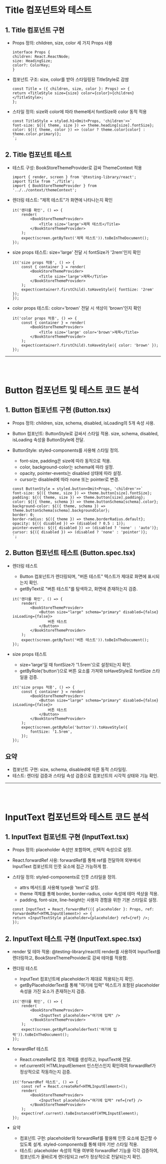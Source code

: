 # Title 컴포넌트와 테스트

## 1. Title 컴포넌트 구현

- Props 정의: children, size, color 세 가지 Props 사용

    ```
    interface Props {
    children: React.ReactNode;
    size: HeadingSize;
    color?: ColorKey;
    }
    ```

- 컴포넌트 구조: size, color를 받아 스타일링된 TitleStyle로 감쌈

    ```
    const Title = ({ children, size, color }: Props) => {
    return <TitleStyle size={size} color={color}>{children}</TitleStyle>;
    };
    ```

- 스타일 정의: size와 color에 따라 theme에서 fontSize와 color 동적 적용

    ```
    const TitleStyle = styled.h1<Omit<Props, 'children'>>`
    font-size: ${({ theme, size }) => theme.heading[size].fontSize};
    color: ${({ theme, color }) => (color ? theme.color[color] : theme.color.primary)};
    `;
    ```

## 2. Title 컴포넌트 테스트

- 테스트 구성: BookStoreThemeProvider로 감싸 ThemeContext 적용

    ```
    import { render, screen } from '@testing-library/react';
    import Title from './Title';
    import { BookStoreThemeProvider } from '../../context/themeContext';
    ```

- 렌더링 테스트: "제목 테스트"가 화면에 나타나는지 확인

    ```
    it('렌더를 확인', () => {
        render(
            <BookStoreThemeProvider>
                <Title size='large'>제목 테스트</Title>
            </BookStoreThemeProvider>
        );
        expect(screen.getByText('제목 테스트')).toBeInTheDocument();
    });
    ```

- size props 테스트: size='large' 전달 시 fontSize가 '2rem'인지 확인

    ```
    it('size props 적용', () => {
        const { container } = render(
            <BookStoreThemeProvider>
                <Title size='large'>제목</Title>
            </BookStoreThemeProvider>
        );
        expect(container?.firstChild).toHaveStyle({ fontSize: '2rem' });
    });
    ```

- color props 테스트: color='brown' 전달 시 색상이 'brown'인지 확인

    ```
    it('color props 적용', () => {
        const { container } = render(
            <BookStoreThemeProvider>
                <Title size='large' color='brown'>제목</Title>
            </BookStoreThemeProvider>
        );
        expect(container?.firstChild).toHaveStyle({ color: 'brown' });
    });
    ```

---

<br>
<br>

# Button 컴포넌트 및 테스트 코드 분석
## 1. Button 컴포넌트 구현 (Button.tsx)

- Props 정의: children, size, schema, disabled, isLoading의 5개 속성 사용.
- Button 컴포넌트: ButtonStyle로 감싸서 스타일 적용. size, schema, disabled, isLoading 속성을 ButtonStyle에 전달.
- ButtonStyle: styled-components를 사용해 스타일 정의.
    - font-size, padding은 size에 따라 동적으로 적용.
    - color, background-color는 schema에 따라 설정.
    - opacity, pointer-events는 disabled 상태에 따라 설정.
    - cursor는 disabled에 따라 none 또는 pointer로 변경.

    ```
    const ButtonStyle = styled.button<Omit<Props, 'children'>>`
    font-size: ${({ theme, size }) => theme.button[size].fontSize};
    padding: ${({ theme, size }) => theme.button[size].padding};
    color: ${({ theme, schema }) => theme.buttonSchema[schema].color};
    background-color: ${({ theme, schema }) => theme.buttonSchema[schema].backgroundColor};
    border: 0;
    border-radius: ${({ theme }) => theme.borderRadius.default};
    opacity: ${({ disabled }) => (disabled ? 0.5 : 1)};
    pointer-events: ${({ disabled }) => (disabled ? 'none' : 'auto')};
    cursor: ${({ disabled }) => (disabled ? 'none' : 'pointer')};
    `;
    ```

## 2. Button 컴포넌트 테스트 (Button.spec.tsx)

- 렌더링 테스트
    - Button 컴포넌트가 렌더링되며, "버튼 테스트" 텍스트가 제대로 화면에 표시되는지 확인.
    - getByText로 "버튼 테스트"를 탐색하고, 화면에 존재하는지 검증.

    ```
    it('렌더를 확인', () => {
        render(
            <BookStoreThemeProvider>
                <Button size="large" schema="primary" disabled={false} isLoading={false}>
                    버튼 테스트
                </Button>
            </BookStoreThemeProvider>
        );
        expect(screen.getByText('버튼 테스트')).toBeInTheDocument();
    });
    ```

- size props 테스트
    - size='large'일 때 fontSize가 '1.5rem'으로 설정되는지 확인.
    - getByRole('button')으로 버튼 요소를 가져와 toHaveStyle로 fontSize 스타일을 검증.

    ```
    it('size props 적용', () => {
        const { container } = render(
            <BookStoreThemeProvider>
                <Button size="large" schema="primary" disabled={false} isLoading={false}>
                    버튼 테스트
                </Button>
            </BookStoreThemeProvider>
        );
        expect(screen.getByRole('button')).toHaveStyle({
            fontSize: '1.5rem',
        });
    });
    ```

## 요약
- 컴포넌트 구현: size, schema, disabled에 따른 동적 스타일링.
- 테스트: 렌더링 검증과 스타일 속성 검증으로 컴포넌트의 시각적 상태와 기능 확인.


---

<br>
<br>



# InputText 컴포넌트와 테스트 코드 분석

## 1. InputText 컴포넌트 구현 (InputText.tsx)
- Props 정의: placeholder 속성만 포함하며, 선택적 속성으로 설정.
- React.forwardRef 사용: forwardRef를 통해 ref를 전달하여 외부에서 InputText 컴포넌트의 인풋 요소에 접근 가능하게 함.
- 스타일 정의: styled-components로 인풋 스타일을 정의.
    - attrs 메서드를 사용해 type을 'text'로 설정.
    - theme 객체를 통해 border, border-radius, color 속성에 테마 색상을 적용.
    - padding, font-size, line-height는 사용자 경험을 위한 기본 스타일로 설정.

    ```
    const InputText = React.forwardRef(({ placeholder }: Props, ref: ForwardedRef<HTMLInputElement>) => {
    return <InputTextStyle placeholder={placeholder} ref={ref} />;
    });
    ```

## 2. InputText 테스트 구현 (InputText.spec.tsx)
- render 및 테마 적용: @testing-library/react의 render를 사용하여 InputText를 렌더링하고, BookStoreThemeProvider로 감싸 테마를 적용함.

- 렌더링 테스트

    - InputText 컴포넌트에 placeholder가 제대로 적용되는지 확인.
    - getByPlaceholderText를 통해 "여기에 입력" 텍스트가 포함된 placeholder 속성을 가진 요소가 존재하는지 검증.

    ```
    it('렌더를 확인', () => {
        render(
            <BookStoreThemeProvider>
                <InputText placeholder="여기에 입력" />
            </BookStoreThemeProvider>
        );
        expect(screen.getByPlaceholderText('여기에 입력')).toBeInTheDocument();
    });
    ```

- forwardRef 테스트

    - React.createRef로 참조 객체를 생성하고, InputText에 전달.
    - ref.current이 HTMLInputElement 인스턴스인지 확인하여 forwardRef가 정상적으로 작동하는지 검증.

    ```
    it('forwardRef 테스트', () => {
        const ref = React.createRef<HTMLInputElement>();
        render(
            <BookStoreThemeProvider>
                <InputText placeholder="여기에 입력" ref={ref} />
            </BookStoreThemeProvider>
        );
        expect(ref.current).toBeInstanceOf(HTMLInputElement);
    });
    ```
    
- 요약
    - 컴포넌트 구현: placeholder와 forwardRef를 활용해 인풋 요소에 접근할 수 있도록 설계. styled-components를 통해 테마 기반 스타일 적용.
    - 테스트: placeholder 속성의 적용 여부와 forwardRef 기능을 각각 검증하여, 컴포넌트가 올바르게 렌더링되고 ref가 정상적으로 전달되는지 확인.